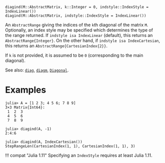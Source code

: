 ```
diagind(M::AbstractMatrix, k::Integer = 0, indstyle::IndexStyle = IndexLinear())
diagind(M::AbstractMatrix, indstyle::IndexStyle = IndexLinear())
```

An `AbstractRange` giving the indices of the `k`th diagonal of the matrix `M`. Optionally, an index style may be specified which determines the type of the range returned. If `indstyle isa IndexLinear` (default), this returns an `AbstractRange{Integer}`. On the other hand, if `indstyle isa IndexCartesian`, this returns an `AbstractRange{CartesianIndex{2}}`.

If `k` is not provided, it is assumed to be `0` (corresponding to the main diagonal).

See also: [`diag`](@ref), [`diagm`](@ref), [`Diagonal`](@ref).

# Examples

```jldoctest
julia> A = [1 2 3; 4 5 6; 7 8 9]
3×3 Matrix{Int64}:
 1  2  3
 4  5  6
 7  8  9

julia> diagind(A, -1)
2:4:6

julia> diagind(A, IndexCartesian())
StepRangeLen(CartesianIndex(1, 1), CartesianIndex(1, 1), 3)
```

!!! compat "Julia 1.11"
    Specifying an `IndexStyle` requires at least Julia 1.11.

